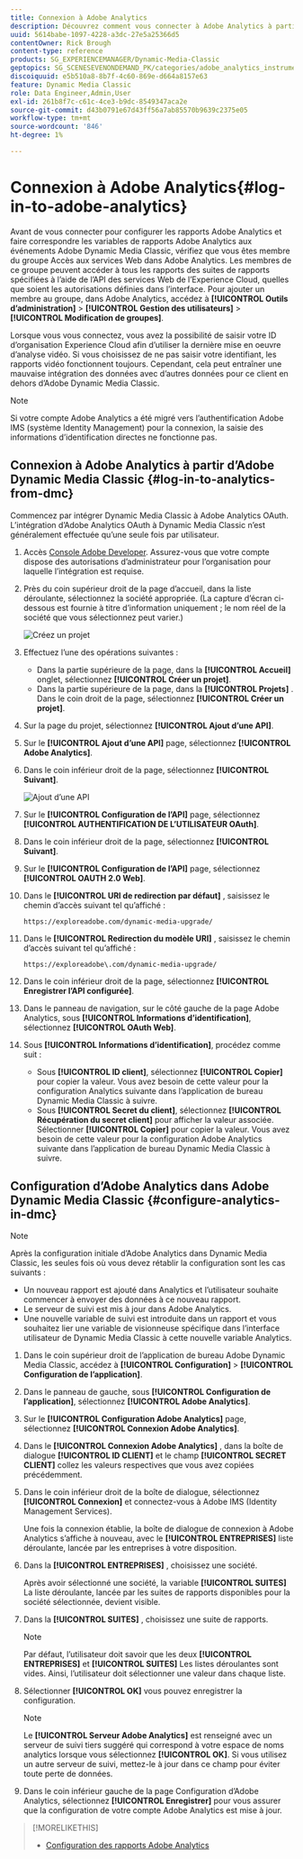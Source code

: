 ```yaml
---
title: Connexion à Adobe Analytics
description: Découvrez comment vous connecter à Adobe Analytics à partir d’Adobe Dynamic Media Classic.
uuid: 5614babe-1097-4228-a3dc-27e5a25366d5
contentOwner: Rick Brough
content-type: reference
products: SG_EXPERIENCEMANAGER/Dynamic-Media-Classic
geptopics: SG_SCENESEVENONDEMAND_PK/categories/adobe_analytics_instrumentation_kit
discoiquuid: e5b510a8-8b7f-4c60-869e-d664a8157e63
feature: Dynamic Media Classic
role: Data Engineer,Admin,User
exl-id: 261b8f7c-c61c-4ce3-b9dc-8549347aca2e
source-git-commit: d43b0791e67d43ff56a7ab85570b9639c2375e05
workflow-type: tm+mt
source-wordcount: '846'
ht-degree: 1%

---
```


# Connexion à Adobe Analytics{#log-in-to-adobe-analytics}

Avant de vous connecter pour configurer les rapports Adobe Analytics et faire correspondre les variables de rapports Adobe Analytics aux événements Adobe Dynamic Media Classic, vérifiez que vous êtes membre du groupe Accès aux services Web dans Adobe Analytics. Les membres de ce groupe peuvent accéder à tous les rapports des suites de rapports spécifiées à l’aide de l’API des services Web de l’Experience Cloud, quelles que soient les autorisations définies dans l’interface. Pour ajouter un membre au groupe, dans Adobe Analytics, accédez à **[!UICONTROL Outils d’administration]** > **[!UICONTROL Gestion des utilisateurs]** > **[!UICONTROL Modification de groupes]**.

Lorsque vous vous connectez, vous avez la possibilité de saisir votre ID d’organisation Experience Cloud afin d’utiliser la dernière mise en oeuvre d’analyse vidéo. Si vous choisissez de ne pas saisir votre identifiant, les rapports vidéo fonctionnent toujours. Cependant, cela peut entraîner une mauvaise intégration des données avec d’autres données pour ce client en dehors d’Adobe Dynamic Media Classic.

>[!NOTE]
>
>Si votre compte Adobe Analytics a été migré vers l’authentification Adobe IMS (système Identity Management) pour la connexion, la saisie des informations d’identification directes ne fonctionne pas.

## Connexion à Adobe Analytics à partir d’Adobe Dynamic Media Classic {#log-in-to-analytics-from-dmc}

Commencez par intégrer Dynamic Media Classic à Adobe Analytics OAuth. L’intégration d’Adobe Analytics OAuth à Dynamic Media Classic n’est généralement effectuée qu’une seule fois par utilisateur.

1. Accès [Console Adobe Developer](https://developer.adobe.com/console). Assurez-vous que votre compte dispose des autorisations d’administrateur pour l’organisation pour laquelle l’intégration est requise.
1. Près du coin supérieur droit de la page d’accueil, dans la liste déroulante, sélectionnez la société appropriée. (La capture d’écran ci-dessous est fournie à titre d’information uniquement ; le nom réel de la société que vous sélectionnez peut varier.)

   ![Créez un projet](assets/analytics-oauth1.png)

1. Effectuez l’une des opérations suivantes :

   * Dans la partie supérieure de la page, dans la **[!UICONTROL Accueil]** onglet, sélectionnez **[!UICONTROL Créer un projet]**.
   * Dans la partie supérieure de la page, dans la **[!UICONTROL Projets]** . Dans le coin droit de la page, sélectionnez **[!UICONTROL Créer un projet]**.

1. Sur la page du projet, sélectionnez **[!UICONTROL Ajout d’une API]**.
1. Sur le **[!UICONTROL Ajout d’une API]** page, sélectionnez **[!UICONTROL Adobe Analytics]**.
1. Dans le coin inférieur droit de la page, sélectionnez **[!UICONTROL Suivant]**.

   ![Ajout d’une API](assets/analytics-oauth2.png)

1. Sur le **[!UICONTROL Configuration de l’API]** page, sélectionnez **[!UICONTROL AUTHENTIFICATION DE L’UTILISATEUR OAuth]**.
1. Dans le coin inférieur droit de la page, sélectionnez **[!UICONTROL Suivant]**.
1. Sur le **[!UICONTROL Configuration de l’API]** page, sélectionnez **[!UICONTROL OAUTH 2.0 Web]**.
1. Dans le **[!UICONTROL URI de redirection par défaut]** , saisissez le chemin d’accès suivant tel qu’affiché :

   `https://exploreadobe.com/dynamic-media-upgrade/`

1. Dans le **[!UICONTROL Redirection du modèle URI]** , saisissez le chemin d’accès suivant tel qu’affiché :

   `https://exploreadobe\.com/dynamic-media-upgrade/`

1. Dans le coin inférieur droit de la page, sélectionnez **[!UICONTROL Enregistrer l’API configurée]**.
1. Dans le panneau de navigation, sur le côté gauche de la page Adobe Analytics, sous **[!UICONTROL Informations d’identification]**, sélectionnez **[!UICONTROL OAuth Web]**.
1. Sous **[!UICONTROL Informations d’identification]**, procédez comme suit :
   * Sous **[!UICONTROL ID client]**, sélectionnez **[!UICONTROL Copier]** pour copier la valeur. Vous avez besoin de cette valeur pour la configuration Analytics suivante dans l’application de bureau Dynamic Media Classic à suivre.
   * Sous **[!UICONTROL Secret du client]**, sélectionnez **[!UICONTROL Récupération du secret client]** pour afficher la valeur associée. Sélectionner **[!UICONTROL Copier]** pour copier la valeur. Vous avez besoin de cette valeur pour la configuration Adobe Analytics suivante dans l’application de bureau Dynamic Media Classic à suivre.

## Configuration d’Adobe Analytics dans Adobe Dynamic Media Classic {#configure-analytics-in-dmc}

>[!NOTE]
>
>Après la configuration initiale d’Adobe Analytics dans Dynamic Media Classic, les seules fois où vous devez rétablir la configuration sont les cas suivants :
>
>* Un nouveau rapport est ajouté dans Analytics et l’utilisateur souhaite commencer à envoyer des données à ce nouveau rapport.
>* Le serveur de suivi est mis à jour dans Adobe Analytics.
>* Une nouvelle variable de suivi est introduite dans un rapport et vous souhaitez lier une variable de visionneuse spécifique dans l’interface utilisateur de Dynamic Media Classic à cette nouvelle variable Analytics.
>


1. Dans le coin supérieur droit de l’application de bureau Adobe Dynamic Media Classic, accédez à **[!UICONTROL Configuration]** > **[!UICONTROL Configuration de l’application]**.
1. Dans le panneau de gauche, sous **[!UICONTROL Configuration de l’application]**, sélectionnez **[!UICONTROL Adobe Analytics]**.
1. Sur le **[!UICONTROL Configuration Adobe Analytics]** page, sélectionnez **[!UICONTROL Connexion Adobe Analytics]**.
1. Dans le **[!UICONTROL Connexion Adobe Analytics]** , dans la boîte de dialogue **[!UICONTROL ID CLIENT]** et le champ **[!UICONTROL SECRET CLIENT]** collez les valeurs respectives que vous avez copiées précédemment.
1. Dans le coin inférieur droit de la boîte de dialogue, sélectionnez **[!UICONTROL Connexion]** et connectez-vous à Adobe IMS (Identity Management Services).

   Une fois la connexion établie, la boîte de dialogue de connexion à Adobe Analytics s’affiche à nouveau, avec le **[!UICONTROL ENTREPRISES]** liste déroulante, lancée par les entreprises à votre disposition.

1. Dans la **[!UICONTROL ENTREPRISES]** , choisissez une société.

   Après avoir sélectionné une société, la variable **[!UICONTROL SUITES]** La liste déroulante, lancée par les suites de rapports disponibles pour la société sélectionnée, devient visible.

1. Dans la **[!UICONTROL SUITES]** , choisissez une suite de rapports.

   >[!NOTE]
   >
   >Par défaut, l’utilisateur doit savoir que les deux **[!UICONTROL ENTREPRISES]** et **[!UICONTROL SUITES]** Les listes déroulantes sont vides. Ainsi, l’utilisateur doit sélectionner une valeur dans chaque liste.

1. Sélectionner **[!UICONTROL OK]** vous pouvez enregistrer la configuration.

   >[!NOTE]
   >
   >Le **[!UICONTROL Serveur Adobe Analytics]** est renseigné avec un serveur de suivi tiers suggéré qui correspond à votre espace de noms analytics lorsque vous sélectionnez **[!UICONTROL OK]**. Si vous utilisez un autre serveur de suivi, mettez-le à jour dans ce champ pour éviter toute perte de données.

1. Dans le coin inférieur gauche de la page Configuration d’Adobe Analytics, sélectionnez **[!UICONTROL Enregistrer]** pour vous assurer que la configuration de votre compte Adobe Analytics est mise à jour.

>[!MORELIKETHIS]
>
>* [Configuration des rapports Adobe Analytics](configuring-analytics-reports.md#configuring_adobe_analytics_reports)

